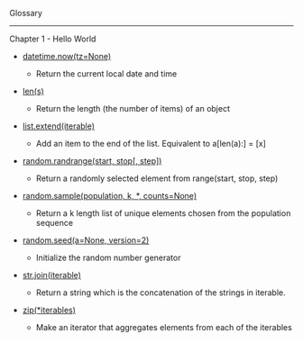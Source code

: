 Glossary 

- - - -

Chapter 1 - Hello World 

* [datetime.now(tz=None)](https://docs.python.org/3/library/datetime.html#datetime.datetime.now)
  * Return the current local date and time

* [len(s)](https://docs.python.org/3/library/functions.html#len)
  * Return the length (the number of items) of an object

* [list.extend(iterable)](https://docs.python.org/3/tutorial/datastructures.html)
  * Add an item to the end of the list. Equivalent to a[len(a):] = [x] 

* [random.randrange(start, stop[, step])](https://docs.python.org/3/library/random.html#random.randrange)
  * Return a randomly selected element from range(start, stop, step) 

* [random.sample(population, k, *, counts=None)](https://docs.python.org/3/library/random.html#random.sample)
  * Return a k length list of unique elements chosen from the population sequence 

* [random.seed(a=None, version=2)](https://docs.python.org/3/library/random.html#random.seed)
  * Initialize the random number generator

* [str.join(iterable)](https://docs.python.org/3/library/stdtypes.html#str.join)
  * Return a string which is the concatenation of the strings in iterable.

* [zip(*iterables)](https://docs.python.org/3.3/library/functions.html#zip)
  * Make an iterator that aggregates elements from each of the iterables

